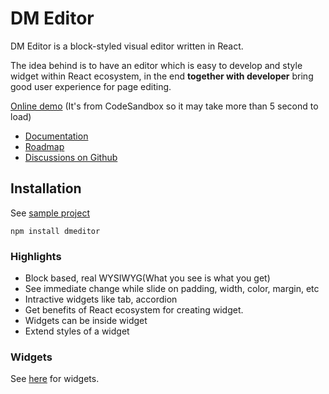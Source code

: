 # DM Editor

DM Editor is a block-styled visual editor written in React. 


The idea behind is to have an editor which is easy to develop and style widget within React ecosystem, in the end **together with developer** bring good user experience for page editing. 

[Online demo](https://27k32v.csb.app/) (It's from CodeSandbox so it may take more than 5 second to load)

- [Documentation](https://dmeditor.io/doc)
- [Roadmap](https://github.com/orgs/dmeditor/projects/1)
- [Discussions on Github](https://github.com/dmeditor/dmeditor/discussions)

## Installation

See [sample project](https://github.com/dmeditor/dmeditor-sample)

```
npm install dmeditor
```


### Highlights

- Block based, real WYSIWYG(What you see is what you get)
- See immediate change while slide on padding, width, color, margin, etc
- Intractive widgets like tab, accordion
- Get benefits of React ecosystem for creating widget.
- Widgets can be inside widget
- Extend styles of a widget

### Widgets
See [here](https://dmeditor.io/widgets) for widgets.

